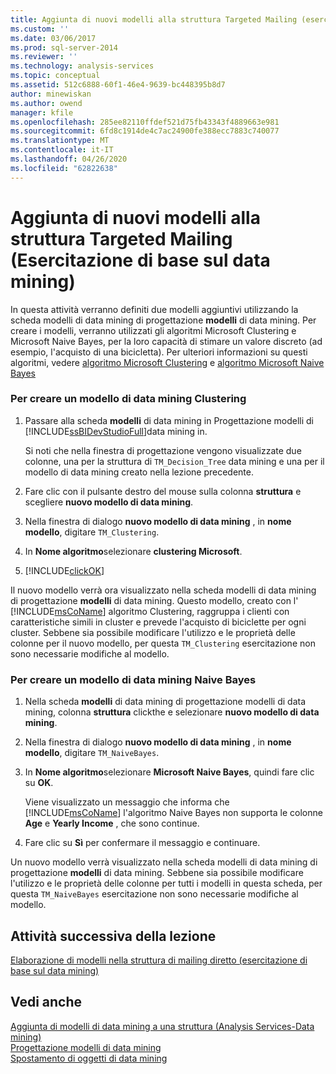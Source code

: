 ```yaml
---
title: Aggiunta di nuovi modelli alla struttura Targeted Mailing (esercitazione di base sul data mining) | Microsoft Docs
ms.custom: ''
ms.date: 03/06/2017
ms.prod: sql-server-2014
ms.reviewer: ''
ms.technology: analysis-services
ms.topic: conceptual
ms.assetid: 512c6888-60f1-46e4-9639-bc448395b8d7
author: minewiskan
ms.author: owend
manager: kfile
ms.openlocfilehash: 285ee82110ffdef521d75fb43343f4889663e981
ms.sourcegitcommit: 6fd8c1914de4c7ac24900fe388ecc7883c740077
ms.translationtype: MT
ms.contentlocale: it-IT
ms.lasthandoff: 04/26/2020
ms.locfileid: "62822638"
---
```

# <a name="adding-new-models-to-the-targeted-mailing-structure-basic-data-mining-tutorial"></a>Aggiunta di nuovi modelli alla struttura Targeted Mailing (Esercitazione di base sul data mining)
  In questa attività verranno definiti due modelli aggiuntivi utilizzando la scheda modelli di data mining di progettazione **modelli** di data mining. Per creare i modelli, verranno utilizzati gli algoritmi Microsoft Clustering e Microsoft Naive Bayes, per la loro capacità di stimare un valore discreto (ad esempio, l'acquisto di una bicicletta). Per ulteriori informazioni su questi algoritmi, vedere [algoritmo Microsoft Clustering](../../2014/analysis-services/data-mining/microsoft-clustering-algorithm.md) e [algoritmo Microsoft Naive Bayes](../../2014/analysis-services/data-mining/microsoft-naive-bayes-algorithm.md)  
  
### <a name="to-create-a-clustering-mining-model"></a>Per creare un modello di data mining Clustering  
  
1.  Passare alla scheda **modelli** di data mining in Progettazione modelli di [!INCLUDE[ssBIDevStudioFull](../includes/ssbidevstudiofull-md.md)]data mining in.  
  
     Si noti che nella finestra di progettazione vengono visualizzate due colonne, una per la struttura di `TM_Decision_Tree` data mining e una per il modello di data mining creato nella lezione precedente.  
  
2.  Fare clic con il pulsante destro del mouse sulla colonna **struttura** e scegliere **nuovo modello di data mining**.  
  
3.  Nella finestra di dialogo **nuovo modello di data mining** , in **nome modello**, digitare `TM_Clustering`.  
  
4.  In **Nome algoritmo**selezionare **clustering Microsoft**.  
  
5.  [!INCLUDE[clickOK](../includes/clickok-md.md)]  
  
 Il nuovo modello verrà ora visualizzato nella scheda modelli di data mining di progettazione **modelli** di data mining. Questo modello, creato con l' [!INCLUDE[msCoName](../includes/msconame-md.md)] algoritmo Clustering, raggruppa i clienti con caratteristiche simili in cluster e prevede l'acquisto di biciclette per ogni cluster. Sebbene sia possibile modificare l'utilizzo e le proprietà delle colonne per il nuovo modello, per questa `TM_Clustering` esercitazione non sono necessarie modifiche al modello.  
  
### <a name="to-create-a-naive-bayes-mining-model"></a>Per creare un modello di data mining Naive Bayes  
  
1.  Nella scheda **modelli** di data mining di progettazione modelli di data mining, colonna **struttura** clickthe e selezionare **nuovo modello di data mining**.  
  
2.  Nella finestra di dialogo **nuovo modello di data mining** , in **nome modello**, digitare `TM_NaiveBayes`.  
  
3.  In **Nome algoritmo**selezionare **Microsoft Naive Bayes**, quindi fare clic su **OK**.  
  
     Viene visualizzato un messaggio che informa che [!INCLUDE[msCoName](../includes/msconame-md.md)] l'algoritmo Naive Bayes non supporta le colonne **Age** e **Yearly Income** , che sono continue.  
  
4.  Fare clic su **Sì** per confermare il messaggio e continuare.  
  
 Un nuovo modello verrà visualizzato nella scheda modelli di data mining di progettazione **modelli** di data mining. Sebbene sia possibile modificare l'utilizzo e le proprietà delle colonne per tutti i modelli in questa scheda, per questa `TM_NaiveBayes` esercitazione non sono necessarie modifiche al modello.  
  
## <a name="next-task-in-lesson"></a>Attività successiva della lezione  
 [Elaborazione di modelli nella struttura di mailing diretto &#40;esercitazione di base sul data mining&#41;](../../2014/tutorials/processing-models-in-the-targeted-mailing-structure-basic-data-mining-tutorial.md)  
  
## <a name="see-also"></a>Vedi anche  
 [Aggiunta di modelli di data mining a una struttura &#40;Analysis Services-Data mining&#41;](../../2014/analysis-services/data-mining/add-mining-models-to-a-structure-analysis-services-data-mining.md)   
 [Progettazione modelli di data mining](../../2014/analysis-services/data-mining/data-mining-designer.md)   
 [Spostamento di oggetti di data mining](../../2014/analysis-services/data-mining/moving-data-mining-objects.md)  
  
  
